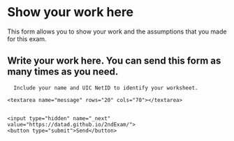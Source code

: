 # Show your work here

This form allows you to show your work and the assumptions that you made for this exam.

##      Write your work here. You can send this form as many times as you need. 		
      Include your name and UIC NetID to identify your worksheet.
	
   <form		
    action="https://formsubmit.co/cs261.uicS20@gmail.com"		
    method="POST"		
  >		
 		
    		
    <textarea name="message" rows="20" cols="70"></textarea>	
    
    
    <input type="hidden" name="_next" value="https://datad.github.io/2ndExam/">		      
    <button type="submit">Send</button>		
  </form>
